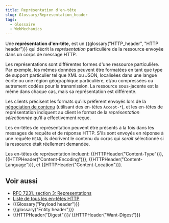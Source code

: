 ```yaml
---
title: Représentation d'en-tête
slug: Glossary/Representation_header
tags:
  - Glossaire
  - WebMechanics
---
```

Une **représentation d'en-tête,** est un {{glossary("HTTP_header", "HTTP header")}} qui décrit la _représentation_ particulière de la ressource envoyée dans un corps de message HTTP.

Les représentations sont différentes formes d'une ressource particulière.
Par exemple, les mêmes données peuvent être formatées en tant que type de support particulier tel que XML ou JSON, localisées dans une langue écrite ou une région géographique particulière, et/ou compressées ou autrement codées pour la transmission.
La ressource sous-jacente est la même dans chaque cas, mais sa représentation est différente.

Les clients précisent les formats qu'ils préfèrent envoyés lors de la [négociation de contenu](/en-US/docs/Web/HTTP/Content_negotiation) (utilisant des en-têtes `Accept-*`), et les en-têtes de représentation indiquent au client le format de la _représentation sélectionnée_ qu'il a effectivement reçue.

Les en-têtes de représentation peuvent être présents à la fois dans les messages de requête et de réponse HTTP.
S'ils sont envoyés en réponse à une requête `HEAD`, ils décrivent le contenu du corps qui _serait_ sélectionné si la ressource était réellement demandée.

Les en-têtes de représentation incluent: {{HTTPHeader("Content-Type")}}, {{HTTPHeader("Content-Encoding")}}, {{HTTPHeader("Content-Language")}}, et {{HTTPHeader("Content-Location")}}.

## Voir aussi

- [RFC 7231, section 3: Representations](https://datatracker.ietf.org/doc/html/rfc7231#section-3)
- [Liste de tous les en-têtes HTTP](/en-US/docs/Web/HTTP/Headers)
- {{Glossary("Payload header")}}
- {{glossary("Entity header")}}
- {{HTTPHeader("Digest")}}/ {{HTTPHeader("Want-Digest")}}
